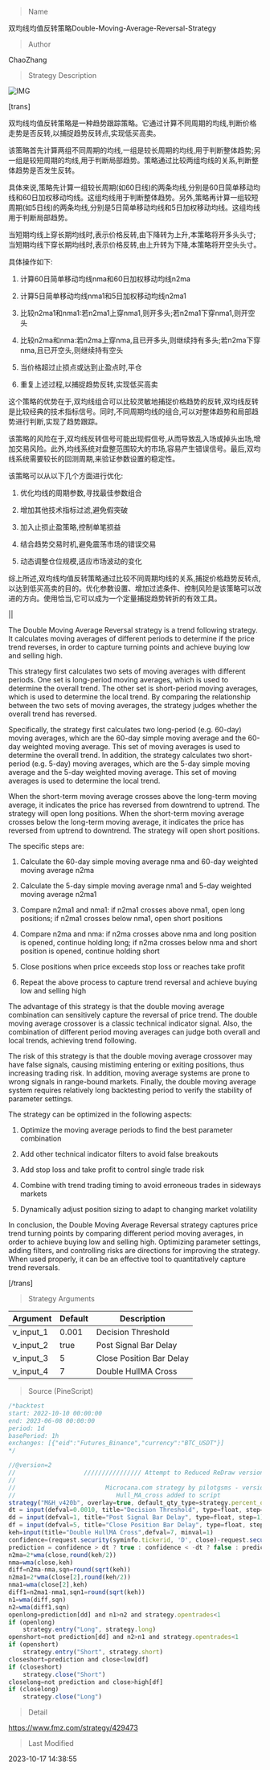 
> Name

双均线均值反转策略Double-Moving-Average-Reversal-Strategy

> Author

ChaoZhang

> Strategy Description

![IMG](https://www.fmz.com/upload/asset/10a7fcbc4c17745e063.png)

[trans]


双均线均值反转策略是一种趋势跟踪策略。它通过计算不同周期的均线,判断价格走势是否反转,以捕捉趋势反转点,实现低买高卖。

该策略首先计算两组不同周期的均线,一组是较长周期的均线,用于判断整体趋势;另一组是较短周期的均线,用于判断局部趋势。策略通过比较两组均线的关系,判断整体趋势是否发生反转。

具体来说,策略先计算一组较长周期(如60日线)的两条均线,分别是60日简单移动均线和60日加权移动均线。这组均线用于判断整体趋势。另外,策略再计算一组较短周期(如5日线)的两条均线,分别是5日简单移动均线和5日加权移动均线。这组均线用于判断局部趋势。 

当短期均线上穿长期均线时,表示价格反转,由下降转为上升,本策略将开多头头寸;当短期均线下穿长期均线时,表示价格反转,由上升转为下降,本策略将开空头头寸。

具体操作如下:

1. 计算60日简单移动均线nma和60日加权移动均线n2ma

2. 计算5日简单移动均线nma1和5日加权移动均线n2ma1 

3. 比较n2ma1和nma1:若n2ma1上穿nma1,则开多头;若n2ma1下穿nma1,则开空头

4. 比较n2ma和nma:若n2ma上穿nma,且已开多头,则继续持有多头;若n2ma下穿nma,且已开空头,则继续持有空头

5. 当价格超过止损点或达到止盈点时,平仓

6. 重复上述过程,以捕捉趋势反转,实现低买高卖

这个策略的优势在于,双均线组合可以比较灵敏地捕捉价格趋势的反转,双均线反转是比较经典的技术指标信号。同时,不同周期均线的组合,可以对整体趋势和局部趋势进行判断,实现了趋势跟踪。

该策略的风险在于,双均线反转信号可能出现假信号,从而导致乱入场或掉头出场,增加交易风险。此外,均线系统对盘整范围较大的市场,容易产生错误信号。最后,双均线系统需要较长的回测周期,来验证参数设置的稳定性。

该策略可以从以下几个方面进行优化:

1. 优化均线的周期参数,寻找最佳参数组合

2. 增加其他技术指标过滤,避免假突破

3. 加入止损止盈策略,控制单笔损益

4. 结合趋势交易时机,避免震荡市场的错误交易

5. 动态调整仓位规模,适应市场波动的变化

综上所述,双均线均值反转策略通过比较不同周期均线的关系,捕捉价格趋势反转点,以达到低买高卖的目的。优化参数设置、增加过滤条件、控制风险是该策略可以改进的方向。使用恰当,它可以成为一个定量捕捉趋势转折的有效工具。

|| 


The Double Moving Average Reversal strategy is a trend following strategy. It calculates moving averages of different periods to determine if the price trend reverses, in order to capture turning points and achieve buying low and selling high.

This strategy first calculates two sets of moving averages with different periods. One set is long-period moving averages, which is used to determine the overall trend. The other set is short-period moving averages, which is used to determine the local trend. By comparing the relationship between the two sets of moving averages, the strategy judges whether the overall trend has reversed.

Specifically, the strategy first calculates two long-period (e.g. 60-day) moving averages, which are the 60-day simple moving average and the 60-day weighted moving average. This set of moving averages is used to determine the overall trend. In addition, the strategy calculates two short-period (e.g. 5-day) moving averages, which are the 5-day simple moving average and the 5-day weighted moving average. This set of moving averages is used to determine the local trend.

When the short-term moving average crosses above the long-term moving average, it indicates the price has reversed from downtrend to uptrend. The strategy will open long positions. When the short-term moving average crosses below the long-term moving average, it indicates the price has reversed from uptrend to downtrend. The strategy will open short positions. 

The specific steps are:

1. Calculate the 60-day simple moving average nma and 60-day weighted moving average n2ma

2. Calculate the 5-day simple moving average nma1 and 5-day weighted moving average n2ma1

3. Compare n2ma1 and nma1: if n2ma1 crosses above nma1, open long positions; if n2ma1 crosses below nma1, open short positions

4. Compare n2ma and nma: if n2ma crosses above nma and long position is opened, continue holding long; if n2ma crosses below nma and short position is opened, continue holding short 

5. Close positions when price exceeds stop loss or reaches take profit

6. Repeat the above process to capture trend reversal and achieve buying low and selling high

The advantage of this strategy is that the double moving average combination can sensitively capture the reversal of price trend. The double moving average crossover is a classic technical indicator signal. Also, the combination of different period moving averages can judge both overall and local trends, achieving trend following.

The risk of this strategy is that the double moving average crossover may have false signals, causing mistiming entering or exiting positions, thus increasing trading risk. In addition, moving average systems are prone to wrong signals in range-bound markets. Finally, the double moving average system requires relatively long backtesting period to verify the stability of parameter settings.

The strategy can be optimized in the following aspects:

1. Optimize the moving average periods to find the best parameter combination

2. Add other technical indicator filters to avoid false breakouts 

3. Add stop loss and take profit to control single trade risk

4. Combine with trend trading timing to avoid erroneous trades in sideways markets

5. Dynamically adjust position sizing to adapt to changing market volatility

In conclusion, the Double Moving Average Reversal strategy captures price trend turning points by comparing different period moving averages, in order to achieve buying low and selling high. Optimizing parameter settings, adding filters, and controlling risks are directions for improving the strategy. When used properly, it can be an effective tool to quantitatively capture trend reversals.

[/trans]

> Strategy Arguments



|Argument|Default|Description|
|----|----|----|
|v_input_1|0.001|Decision Threshold|
|v_input_2|true|Post Signal Bar Delay|
|v_input_3|5|Close Position Bar Delay|
|v_input_4|7|Double HullMA Cross|


> Source (PineScript)

``` javascript
/*backtest
start: 2022-10-10 00:00:00
end: 2023-06-08 00:00:00
period: 1d
basePeriod: 1h
exchanges: [{"eid":"Futures_Binance","currency":"BTC_USDT"}]
*/

//@version=2
//                   //////////////// Attempt to Reduced ReDraw version /////////////////////
//
//                         Microcana.com strategy by pilotgsms - version 4.20b <<<< Edited by Seaside420 >>>> special thanks to 55cosmicpineapple
//                            Hull_MA_cross added to script
strategy("M&H_v420b", overlay=true, default_qty_type=strategy.percent_of_equity, default_qty_value=100, calc_on_order_fills= true, calc_on_every_tick=true, pyramiding=0)
dt = input(defval=0.0010, title="Decision Threshold", type=float, step=0.0001)
dd = input(defval=1, title="Post Signal Bar Delay", type=float, step=1)
df = input(defval=5, title="Close Position Bar Delay", type=float, step=1)
keh=input(title="Double HullMA Cross",defval=7, minval=1)
confidence=(request.security(syminfo.tickerid, 'D', close)-request.security(syminfo.tickerid, 'D', close[1]))/request.security(syminfo.tickerid, 'D', close[1])
prediction = confidence > dt ? true : confidence < -dt ? false : prediction[1]
n2ma=2*wma(close,round(keh/2))
nma=wma(close,keh)
diff=n2ma-nma,sqn=round(sqrt(keh))
n2ma1=2*wma(close[2],round(keh/2))
nma1=wma(close[2],keh)
diff1=n2ma1-nma1,sqn1=round(sqrt(keh))
n1=wma(diff,sqn)
n2=wma(diff1,sqn)
openlong=prediction[dd] and n1>n2 and strategy.opentrades<1
if (openlong)
    strategy.entry("Long", strategy.long)
openshort=not prediction[dd] and n2>n1 and strategy.opentrades<1
if (openshort)
    strategy.entry("Short", strategy.short)
closeshort=prediction and close<low[df]
if (closeshort)
    strategy.close("Short")
closelong=not prediction and close>high[df]  
if (closelong)
    strategy.close("Long")
```

> Detail

https://www.fmz.com/strategy/429473

> Last Modified

2023-10-17 14:38:55
